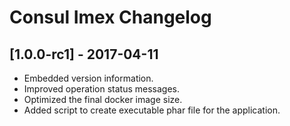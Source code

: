 # Consul Imex Changelog

## [1.0.0-rc1] - 2017-04-11
* Embedded version information.
* Improved operation status messages.
* Optimized the final docker image size.
* Added script to create executable phar file for the application.
